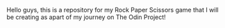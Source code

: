 Hello guys, this is a repository for my Rock Paper Scissors game that I will be creating as apart of my journey on The Odin Project!
